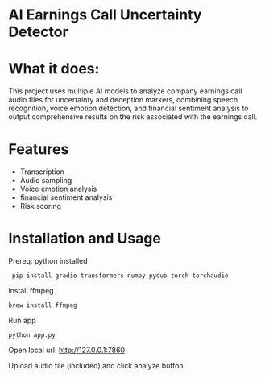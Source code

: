 # AI Earnings Call Uncertainty Detector

# What it does:

This project uses multiple AI models to analyze company earnings call audio files for uncertainty and deception markers, combining speech recognition, voice emotion detection, and financial sentiment analysis to output comprehensive results on the risk associated with the earnings call. 

# Features

- Transcription
- Audio sampling
- Voice emotion analysis
- financial sentiment analysis
- Risk scoring

# Installation and Usage

Prereq: python installed

     pip install gradio transformers numpy pydub torch torchaudio

install ffmpeg

    brew install ffmpeg

Run app

    python app.py

Open local url: http://127.0.0.1:7860

Upload audio file (included) and click analyze button





